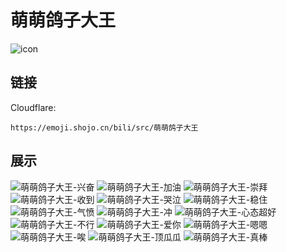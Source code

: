# 萌萌鸽子大王
![icon](https://emoji.shojo.cn/bili/src/萌萌鸽子大王/icon.png)
## 链接
Cloudflare:
```
https://emoji.shojo.cn/bili/src/萌萌鸽子大王
```
## 展示
![萌萌鸽子大王-兴奋](https://emoji.shojo.cn/bili/src/萌萌鸽子大王/萌萌鸽子大王-兴奋.png)
![萌萌鸽子大王-加油](https://emoji.shojo.cn/bili/src/萌萌鸽子大王/萌萌鸽子大王-加油.png)
![萌萌鸽子大王-崇拜](https://emoji.shojo.cn/bili/src/萌萌鸽子大王/萌萌鸽子大王-崇拜.png)
![萌萌鸽子大王-收到](https://emoji.shojo.cn/bili/src/萌萌鸽子大王/萌萌鸽子大王-收到.png)
![萌萌鸽子大王-哭泣](https://emoji.shojo.cn/bili/src/萌萌鸽子大王/萌萌鸽子大王-哭泣.png)
![萌萌鸽子大王-稳住](https://emoji.shojo.cn/bili/src/萌萌鸽子大王/萌萌鸽子大王-稳住.png)
![萌萌鸽子大王-气愤](https://emoji.shojo.cn/bili/src/萌萌鸽子大王/萌萌鸽子大王-气愤.png)
![萌萌鸽子大王-冲](https://emoji.shojo.cn/bili/src/萌萌鸽子大王/萌萌鸽子大王-冲.png)
![萌萌鸽子大王-心态超好](https://emoji.shojo.cn/bili/src/萌萌鸽子大王/萌萌鸽子大王-心态超好.png)
![萌萌鸽子大王-不行](https://emoji.shojo.cn/bili/src/萌萌鸽子大王/萌萌鸽子大王-不行.png)
![萌萌鸽子大王-爱你](https://emoji.shojo.cn/bili/src/萌萌鸽子大王/萌萌鸽子大王-爱你.png)
![萌萌鸽子大王-嗯嗯](https://emoji.shojo.cn/bili/src/萌萌鸽子大王/萌萌鸽子大王-嗯嗯.png)
![萌萌鸽子大王-唉](https://emoji.shojo.cn/bili/src/萌萌鸽子大王/萌萌鸽子大王-唉.png)
![萌萌鸽子大王-顶瓜瓜](https://emoji.shojo.cn/bili/src/萌萌鸽子大王/萌萌鸽子大王-顶瓜瓜.png)
![萌萌鸽子大王-真棒](https://emoji.shojo.cn/bili/src/萌萌鸽子大王/萌萌鸽子大王-真棒.png)
